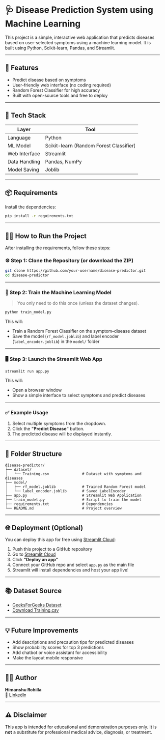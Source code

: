 # 🩺 Disease Prediction System using Machine Learning

This project is a simple, interactive web application that predicts diseases based on user-selected symptoms using a machine learning model. It is built using Python, Scikit-learn, Pandas, and Streamlit.

---

## 📌 Features

- Predict disease based on symptoms
- User-friendly web interface (no coding required)
- Random Forest Classifier for high accuracy
- Built with open-source tools and free to deploy

---

## 🧰 Tech Stack

| Layer | Tool |
|-------|------|
| Language | Python |
| ML Model | Scikit-learn (Random Forest Classifier) |
| Web Interface | Streamlit |
| Data Handling | Pandas, NumPy |
| Model Saving | Joblib |

---

## 📦 Requirements

Install the dependencies:

```bash
pip install -r requirements.txt
```
---

## 🏃‍♂️ How to Run the Project

After installing the requirements, follow these steps:

### ⚙️ Step 1: Clone the Repository (or download the ZIP)

```bash
git clone https://github.com/your-username/disease-predictor.git
cd disease-predictor
```

---

### 🧠 Step 2: Train the Machine Learning Model

> You only need to do this once (unless the dataset changes).

```bash
python train_model.py
```

This will:
- Train a Random Forest Classifier on the symptom–disease dataset
- Save the model (`rf_model.joblib`) and label encoder (`label_encoder.joblib`) in the `model/` folder

---

### 🖥️ Step 3: Launch the Streamlit Web App

```bash
streamlit run app.py
```

This will:
- Open a browser window
- Show a simple interface to select symptoms and predict diseases

---

### ✅ Example Usage

1. Select multiple symptoms from the dropdown.
2. Click the **"Predict Disease"** button.
3. The predicted disease will be displayed instantly.

---

## 📁 Folder Structure

```
disease-predictor/
├── dataset/
│   └── Training.csv               # Dataset with symptoms and diseases
├── model/
│   ├── rf_model.joblib            # Trained Random Forest model
│   └── label_encoder.joblib       # Saved LabelEncoder
├── app.py                         # Streamlit Web Application
├── train_model.py                 # Script to train the model
├── requirements.txt               # Dependencies
└── README.md                      # Project overview
```

---

## 🌐 Deployment (Optional)

You can deploy this app for free using [Streamlit Cloud](https://streamlit.io/cloud):

1. Push this project to a GitHub repository
2. Go to [Streamlit Cloud](https://streamlit.io/cloud)
3. Click **“Deploy an app”**
4. Connect your GitHub repo and select `app.py` as the main file
5. Streamlit will install dependencies and host your app live!

---

## 📚 Dataset Source

- [GeeksForGeeks Dataset](https://www.geeksforgeeks.org/machine-learning/disease-prediction-using-machine-learning/)
- [Download Training.csv](https://drive.google.com/file/d/1RJJcHcFXqZwDPXbzp6BqUbfACIr_burL/view)

---

## 💡 Future Improvements

- Add descriptions and precaution tips for predicted diseases
- Show probability scores for top 3 predictions
- Add chatbot or voice assistant for accessibility
- Make the layout mobile responsive

---

## 👨‍💻 Author

**Himanshu Rohilla**  
🔗 [LinkedIn](https://www.linkedin.com/in/himanshurohilla7)

---

## ⚠️ Disclaimer

This app is intended for educational and demonstration purposes only. It is **not** a substitute for professional medical advice, diagnosis, or treatment.